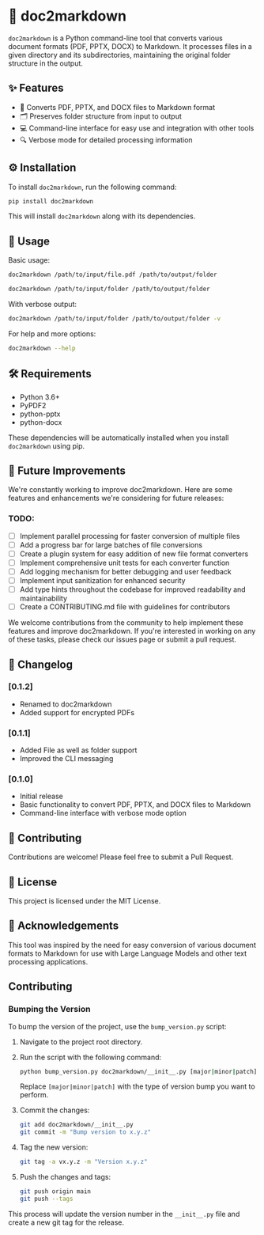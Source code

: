 # 📄 doc2markdown

`doc2markdown` is a Python command-line tool that converts various document formats (PDF, PPTX, DOCX) to Markdown. It processes files in a given directory and its subdirectories, maintaining the original folder structure in the output.

## ✨ Features

- 📑 Converts PDF, PPTX, and DOCX files to Markdown format
- 🗂️ Preserves folder structure from input to output
- 💻 Command-line interface for easy use and integration with other tools
- 🔍 Verbose mode for detailed processing information

## ⚙️ Installation

To install `doc2markdown`, run the following command:

```bash
pip install doc2markdown
```

This will install `doc2markdown` along with its dependencies.

## 🚀 Usage

Basic usage:

```bash
doc2markdown /path/to/input/file.pdf /path/to/output/folder 
```

```bash
doc2markdown /path/to/input/folder /path/to/output/folder
```

With verbose output:

```bash
doc2markdown /path/to/input/folder /path/to/output/folder -v
```

For help and more options:

```bash
doc2markdown --help
```

## 🛠️ Requirements

- Python 3.6+
- PyPDF2
- python-pptx
- python-docx

These dependencies will be automatically installed when you install `doc2markdown` using pip.

## 🚀 Future Improvements

We're constantly working to improve doc2markdown. Here are some features and enhancements we're considering for future releases:

### TODO:

- [ ] Implement parallel processing for faster conversion of multiple files
- [ ] Add a progress bar for large batches of file conversions
- [ ] Create a plugin system for easy addition of new file format converters
- [ ] Implement comprehensive unit tests for each converter function
- [ ] Add logging mechanism for better debugging and user feedback
- [ ] Implement input sanitization for enhanced security
- [ ] Add type hints throughout the codebase for improved readability and maintainability
- [ ] Create a CONTRIBUTING.md file with guidelines for contributors

We welcome contributions from the community to help implement these features and improve doc2markdown. If you're interested in working on any of these tasks, please check our issues page or submit a pull request.

## 📝 Changelog

### [0.1.2] 
- Renamed to doc2markdown
- Added support for encrypted PDFs

### [0.1.1] 
- Added File as well as folder support
- Improved the CLI messaging

### [0.1.0] 
- Initial release
- Basic functionality to convert PDF, PPTX, and DOCX files to Markdown
- Command-line interface with verbose mode option

## 🤝 Contributing

Contributions are welcome! Please feel free to submit a Pull Request.

## 📜 License

This project is licensed under the MIT License.

## 🙏 Acknowledgements 

This tool was inspired by the need for easy conversion of various document formats to Markdown for use with Large Language Models and other text processing applications.

## Contributing

### Bumping the Version

To bump the version of the project, use the `bump_version.py` script:

1. Navigate to the project root directory.
2. Run the script with the following command:

   ```bash
   python bump_version.py doc2markdown/__init__.py [major|minor|patch]
   ```

   Replace `[major|minor|patch]` with the type of version bump you want to perform.

3. Commit the changes:

   ```bash
   git add doc2markdown/__init__.py
   git commit -m "Bump version to x.y.z"
   ```

4. Tag the new version:

   ```bash
   git tag -a vx.y.z -m "Version x.y.z"
   ```

5. Push the changes and tags:

   ```bash
   git push origin main
   git push --tags
   ```

This process will update the version number in the `__init__.py` file and create a new git tag for the release.

